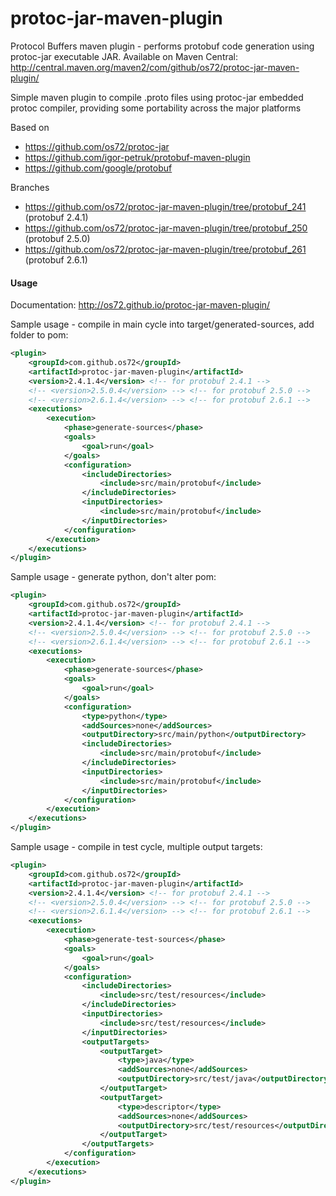 protoc-jar-maven-plugin
=======================

Protocol Buffers maven plugin - performs protobuf code generation using protoc-jar executable JAR.
Available on Maven Central: http://central.maven.org/maven2/com/github/os72/protoc-jar-maven-plugin/

Simple maven plugin to compile .proto files using protoc-jar embedded protoc compiler, providing some portability across the major platforms

Based on
* https://github.com/os72/protoc-jar
* https://github.com/igor-petruk/protobuf-maven-plugin
* https://github.com/google/protobuf

Branches
* https://github.com/os72/protoc-jar-maven-plugin/tree/protobuf_241 (protobuf 2.4.1)
* https://github.com/os72/protoc-jar-maven-plugin/tree/protobuf_250 (protobuf 2.5.0)
* https://github.com/os72/protoc-jar-maven-plugin/tree/protobuf_261 (protobuf 2.6.1)

#### Usage

Documentation: http://os72.github.io/protoc-jar-maven-plugin/

Sample usage - compile in main cycle into target/generated-sources, add folder to pom:
```xml
<plugin>
	<groupId>com.github.os72</groupId>
	<artifactId>protoc-jar-maven-plugin</artifactId>
	<version>2.4.1.4</version> <!-- for protobuf 2.4.1 -->
	<!-- <version>2.5.0.4</version> --> <!-- for protobuf 2.5.0 -->
	<!-- <version>2.6.1.4</version> --> <!-- for protobuf 2.6.1 -->
	<executions>
		<execution>
			<phase>generate-sources</phase>
			<goals>
				<goal>run</goal>
			</goals>
			<configuration>
				<includeDirectories>
					<include>src/main/protobuf</include>
				</includeDirectories>
				<inputDirectories>
					<include>src/main/protobuf</include>
				</inputDirectories>
			</configuration>
		</execution>
	</executions>
</plugin>
```

Sample usage - generate python, don't alter pom:
```xml
<plugin>
	<groupId>com.github.os72</groupId>
	<artifactId>protoc-jar-maven-plugin</artifactId>
	<version>2.4.1.4</version> <!-- for protobuf 2.4.1 -->
	<!-- <version>2.5.0.4</version> --> <!-- for protobuf 2.5.0 -->
	<!-- <version>2.6.1.4</version> --> <!-- for protobuf 2.6.1 -->
	<executions>
		<execution>
			<phase>generate-sources</phase>
			<goals>
				<goal>run</goal>
			</goals>
			<configuration>
				<type>python</type>
				<addSources>none</addSources>
				<outputDirectory>src/main/python</outputDirectory>
				<includeDirectories>
					<include>src/main/protobuf</include>
				</includeDirectories>
				<inputDirectories>
					<include>src/main/protobuf</include>
				</inputDirectories>
			</configuration>
		</execution>
	</executions>
</plugin>
```

Sample usage - compile in test cycle, multiple output targets:
```xml
<plugin>
	<groupId>com.github.os72</groupId>
	<artifactId>protoc-jar-maven-plugin</artifactId>
	<version>2.4.1.4</version> <!-- for protobuf 2.4.1 -->
	<!-- <version>2.5.0.4</version> --> <!-- for protobuf 2.5.0 -->
	<!-- <version>2.6.1.4</version> --> <!-- for protobuf 2.6.1 -->
	<executions>
		<execution>
			<phase>generate-test-sources</phase>
			<goals>
				<goal>run</goal>
			</goals>
			<configuration>
				<includeDirectories>
					<include>src/test/resources</include>
				</includeDirectories>
				<inputDirectories>
					<include>src/test/resources</include>
				</inputDirectories>
				<outputTargets>
					<outputTarget>
						<type>java</type>
						<addSources>none</addSources>
						<outputDirectory>src/test/java</outputDirectory>
					</outputTarget>
					<outputTarget>
						<type>descriptor</type>
						<addSources>none</addSources>
						<outputDirectory>src/test/resources</outputDirectory>
					</outputTarget>
				</outputTargets>
			</configuration>
		</execution>
	</executions>
</plugin>
```
